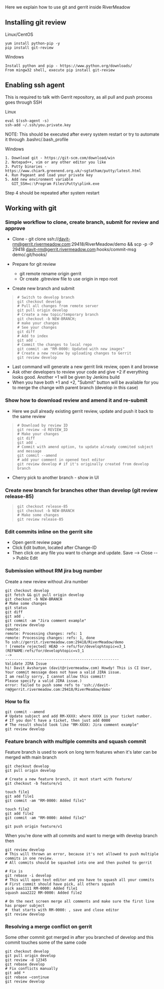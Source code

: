 Here we explain how to use git and gerrit inside RiverMeadow

## Installing git review
Linux/CentOS

    yum install python-pip -y
    pip install git-review

Windows

    Install python and pip - https://www.python.org/downloads/
    From mingw32 shell, execute pip install git-review


## Enabling ssh agent
This is required to talk with Gerrit repository, as all pull and push process goes through SSH

Linux

    eval $(ssh-agent -s)
    ssh-add ~/.ssh/you.private.key

NOTE: This should be executed after every system restart or try to automate it through .bashrc/.bash_profile 

Windows

    1. Download git - https://git-scm.com/download/win
    2. Notepad++, vim or any other editor you like
    3. Putty binaries - https://www.chiark.greenend.org.uk/~sgtatham/putty/latest.html
    4. Run Pageant and load your private key
    5. Add new environment variable
       GIT_SSH=c:\Program Files\Putty\plink.exe

Step 4 should be repeated after system restart


## Working with git
### Simple workflow to clone, create branch, submit for review and approve

* Clone - git clone ssh://davit-rm@gerrit.rivermeadow.com:29418/RiverMeadow/demo && scp -p -P 29418 davit-rm@gerrit.rivermeadow.com:hooks/commit-msg demo/.git/hooks/
* Prepare for git review

     * git remote rename origin gerrit
     * Or create .gitreview file to use origin in repo root

* Create new branch and submit

>     # Switch to develop branch
>     git checkout develop
>     # Pull all changes from remote server
>     git pull origin develop
>     # Create a new topic/temporary branch
>     git checkout -b NEW-BRANCH;
>     # make your changes
>     # See your changes
>     git diff
>     # Add to index
>     git add .
>     # Commit the changes to local repo
>     git commit -am "RM-0000: Updated with new images"
>     # Create a new review by uploading changes to Gerrit
>     git review develop

* Last command will generate a new gerrit link review, open it and browse
* Ask other developers to review your code and give +2 if everything looks good. Another +1 will be given by Jenkins build
* When you have both +1 and +2, "Submit" button will be available for you to merge the change with parent branch (develop in this case)


### Show how to download review and amend it and re-submit

* Here we pull already existing gerrit review, update and push it back to the same review

>     # Download by review ID
>     git review -d REVIEW_ID
>     # Make your changes
>     git diff
>     git add .
>     # Commit with amend option, to update already commited subject and message
>     git commit --amend
>     # add your comment in opened text editor
>     git review develop # if it's originally created from develop branch


* Cherry pick to another branch - show in UI


### Create new branch for branches other than develop (git review release-85)

>     git checkout release-85
>     git checkout -b NEW-BRANCH
>     # Make some changes
>     git review release-85


### Edit commits inline on the gerrit site

* Open gerrit review page
* Click Edit button, located after Change-ID
* Then click on any file you want to change and update. Save --> Close --> Public Edit


### Submission without RM jira bug number
Create a new review without Jira number

    git checkout develop
    git fetch && git pull origin develop
    git checkout -b NEW-BRANCH
    # Make some changes
    git status
    git diff
    git add .
    git commit -am "Jira comment example"
    git review develop
    remote:
    remote: Processing changes: refs: 1
    remote: Processing changes: refs: 1, done
    To ssh://gerrit.rivermeadow.com:29418/RiverMeadow/demo
    ! [remote rejected] HEAD -> refs/for/develop%topic=v3_1 (REFNAME:refs/for/develop%topic=v3_1
    -->
    ----------------------------------------------------
    Validate JIRA Issue
    hi! Davit Avsharyan (davit@rivermeadow.com) Howdy! This is CI User,
    Your commit message does not have a valid JIRA issue.
    I am really sorry, I cannot allow this commit!
    Please specify a valid JIRA issue.)
    error: failed to push some refs to 'ssh://davit-rm@gerrit.rivermeadow.com:29418/RiverMeadow/demo'


### How to fix

    git commit --amend
    # Update subject and add RM-XXXX: where XXXX is your ticket number.
    # If you don't have a ticket, then just add 0000
    # The result should look like "RM-XXXX: Jira comment example"
    git review develop



### Feature branch with multiple commits and squash commit

Feature branch is used to work on long term features when it's later can be merged with main branch

    git checkout develop
    git pull origin develop

    # Create a new feature branch, it must start with feature/
    git checkout -b feature/v1

    touch file1
    git add file1
    git commit -am "RM-0000: Added file1"

    touch file2
    git add file2
    git commit -am "RM-0000: Added file2"

    git push origin feature/v1


When you're done with all commits and want to merge with develop branch then


    git review develop
    # This will thrown an error, because it's not allowed to push multiple commits in one review.
    # All commits should be squashed into one and then pushed to gerrit

    # Fix is
    git rebase -i develop
    # This will open text editor and you have to squash all your commits
    # First commit should have pick, all others squash
    pick aaa1111 RM-0000: Added file1
    squash aaa2222 RM-0000: Added file2

    # On the next screen merge all comments and make sure the first line has proper subject
    #  that starts with RM-0000: , save and close editor
    git review develop



### Resolving a merge conflict on gerrit

Some other commit got merged in after you branched of develop and this commit touches some of the same code

    git checkout develop
    git pull origin develop
    git review -d 12345
    git rebase develop
    # Fix conflicts manually
    git add *
    git rebase –continue
    git review develop
